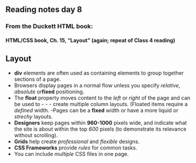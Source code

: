 ## Reading notes day 8
### From the Duckett HTML book:
#### HTML/CSS book, Ch. 15, “Layout” (again; repeat of Class 4 reading)
## Layout
- **div** elements are often used as containing elements to group together sections of a page.
- Browsers display pages in a normal flow unless you specify _relative_, _absolute_ or**fixed** positioning.
- The **float** property moves content to the *left* or *right* of the page and can be used to - - - create multiple column layouts. (Floated items require a *defined* width.
-Pages can be a **fixed** width or have a more liquid or *strechy* layouts.
- **Designers** keep pages within **960-1000** pixels wide, and indicate what the site is about within the top _600_ pixels (to demonstrate its relevance without scrolling).
- **Grids** help create *professional* and *flexible* designs.
- **CSS Frameworks** provide *rules* for common tasks.
- You can include *multiple* CSS files in one page.
